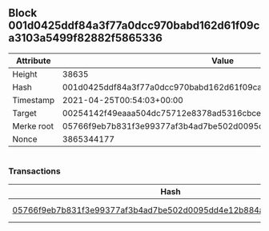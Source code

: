 ## Block 001d0425ddf84a3f77a0dcc970babd162d61f09ca3103a5499f82882f5865336

Attribute | Value
--- | ---
Height | 38635
Hash | 001d0425ddf84a3f77a0dcc970babd162d61f09ca3103a5499f82882f5865336
Timestamp | 2021-04-25T00:54:03+00:00
Target | 00254142f49eaaa504dc75712e8378ad5316cbcead634704b3734b6271167cc4
Merke root | 05766f9eb7b831f3e99377af3b4ad7be502d0095dd4e12b884aa263c623a680e
Nonce | 3865344177

```

```

### Transactions

Hash | Amount
--- | ---
[05766f9eb7b831f3e99377af3b4ad7be502d0095dd4e12b884aa263c623a680e](05766f9eb7b831f3e99377af3b4ad7be502d0095dd4e12b884aa263c623a680e.md) | 10.00000000 SKEPTI 
